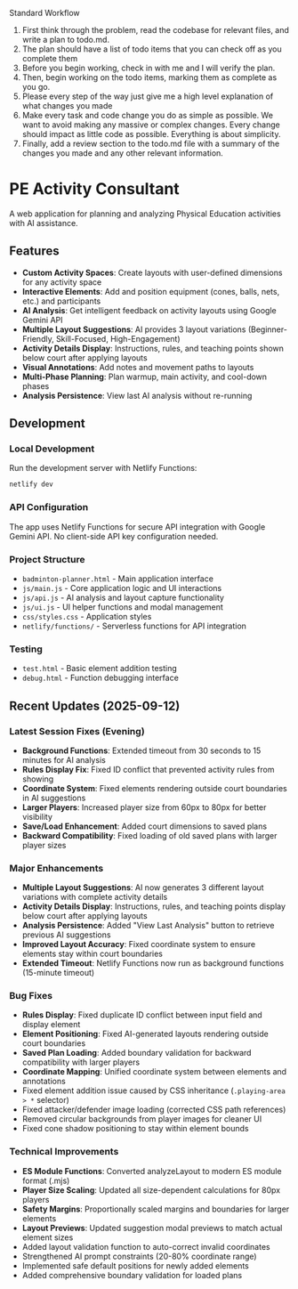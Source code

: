 Standard Workflow
1. First think through the problem, read the codebase for relevant files, and write a plan to todo.md.
2. The plan should have a list of todo items that you can check off as you complete them
3. Before you begin working, check in with me and I will verify the plan.
4. Then, begin working on the todo items, marking them as complete as you go.
5. Please every step of the way just give me a high level explanation of what changes you made
6. Make every task and code change you do as simple as possible. We want to avoid making any massive or complex changes. Every change should impact as little code as possible. Everything is about simplicity.
7. Finally, add a review section to the todo.md file with a summary of the changes you made and any other relevant information.


# PE Activity Consultant

A web application for planning and analyzing Physical Education activities with AI assistance.

## Features

- **Custom Activity Spaces**: Create layouts with user-defined dimensions for any activity space
- **Interactive Elements**: Add and position equipment (cones, balls, nets, etc.) and participants
- **AI Analysis**: Get intelligent feedback on activity layouts using Google Gemini API
- **Multiple Layout Suggestions**: AI provides 3 layout variations (Beginner-Friendly, Skill-Focused, High-Engagement)
- **Activity Details Display**: Instructions, rules, and teaching points shown below court after applying layouts
- **Visual Annotations**: Add notes and movement paths to layouts
- **Multi-Phase Planning**: Plan warmup, main activity, and cool-down phases
- **Analysis Persistence**: View last AI analysis without re-running

## Development

### Local Development
Run the development server with Netlify Functions:
```bash
netlify dev
```

### API Configuration
The app uses Netlify Functions for secure API integration with Google Gemini API. No client-side API key configuration needed.

### Project Structure
- `badminton-planner.html` - Main application interface
- `js/main.js` - Core application logic and UI interactions
- `js/api.js` - AI analysis and layout capture functionality
- `js/ui.js` - UI helper functions and modal management
- `css/styles.css` - Application styles
- `netlify/functions/` - Serverless functions for API integration

### Testing
- `test.html` - Basic element addition testing
- `debug.html` - Function debugging interface

## Recent Updates (2025-09-12)

### Latest Session Fixes (Evening)
- **Background Functions**: Extended timeout from 30 seconds to 15 minutes for AI analysis
- **Rules Display Fix**: Fixed ID conflict that prevented activity rules from showing
- **Coordinate System**: Fixed elements rendering outside court boundaries in AI suggestions
- **Larger Players**: Increased player size from 60px to 80px for better visibility
- **Save/Load Enhancement**: Added court dimensions to saved plans
- **Backward Compatibility**: Fixed loading of old saved plans with larger player sizes

### Major Enhancements
- **Multiple Layout Suggestions**: AI now generates 3 different layout variations with complete activity details
- **Activity Details Display**: Instructions, rules, and teaching points display below court after applying layouts
- **Analysis Persistence**: Added "View Last Analysis" button to retrieve previous AI suggestions
- **Improved Layout Accuracy**: Fixed coordinate system to ensure elements stay within court boundaries
- **Extended Timeout**: Netlify Functions now run as background functions (15-minute timeout)

### Bug Fixes
- **Rules Display**: Fixed duplicate ID conflict between input field and display element
- **Element Positioning**: Fixed AI-generated layouts rendering outside court boundaries
- **Saved Plan Loading**: Added boundary validation for backward compatibility with larger players
- **Coordinate Mapping**: Unified coordinate system between elements and annotations
- Fixed element addition issue caused by CSS inheritance (`.playing-area > *` selector)
- Fixed attacker/defender image loading (corrected CSS path references)
- Removed circular backgrounds from player images for cleaner UI
- Fixed cone shadow positioning to stay within element bounds

### Technical Improvements
- **ES Module Functions**: Converted analyzeLayout to modern ES module format (.mjs)
- **Player Size Scaling**: Updated all size-dependent calculations for 80px players
- **Safety Margins**: Proportionally scaled margins and boundaries for larger elements
- **Layout Previews**: Updated suggestion modal previews to match actual element sizes
- Added layout validation function to auto-correct invalid coordinates
- Strengthened AI prompt constraints (20-80% coordinate range)
- Implemented safe default positions for newly added elements
- Added comprehensive boundary validation for loaded plans

